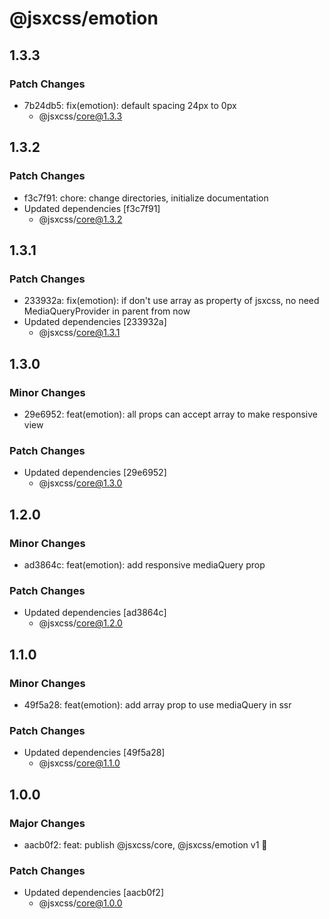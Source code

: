 # @jsxcss/emotion

## 1.3.3

### Patch Changes

- 7b24db5: fix(emotion): default spacing 24px to 0px
  - @jsxcss/core@1.3.3

## 1.3.2

### Patch Changes

- f3c7f91: chore: change directories, initialize documentation
- Updated dependencies [f3c7f91]
  - @jsxcss/core@1.3.2

## 1.3.1

### Patch Changes

- 233932a: fix(emotion): if don't use array as property of jsxcss, no need MediaQueryProvider in parent from now
- Updated dependencies [233932a]
  - @jsxcss/core@1.3.1

## 1.3.0

### Minor Changes

- 29e6952: feat(emotion): all props can accept array to make responsive view

### Patch Changes

- Updated dependencies [29e6952]
  - @jsxcss/core@1.3.0

## 1.2.0

### Minor Changes

- ad3864c: feat(emotion): add responsive mediaQuery prop

### Patch Changes

- Updated dependencies [ad3864c]
  - @jsxcss/core@1.2.0

## 1.1.0

### Minor Changes

- 49f5a28: feat(emotion): add array prop to use mediaQuery in ssr

### Patch Changes

- Updated dependencies [49f5a28]
  - @jsxcss/core@1.1.0

## 1.0.0

### Major Changes

- aacb0f2: feat: publish @jsxcss/core, @jsxcss/emotion v1 🚀

### Patch Changes

- Updated dependencies [aacb0f2]
  - @jsxcss/core@1.0.0
